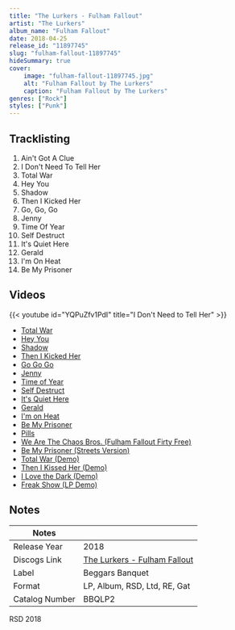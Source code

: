 ```yaml
---
title: "The Lurkers - Fulham Fallout"
artist: "The Lurkers"
album_name: "Fulham Fallout"
date: 2018-04-25
release_id: "11897745"
slug: "fulham-fallout-11897745"
hideSummary: true
cover:
    image: "fulham-fallout-11897745.jpg"
    alt: "Fulham Fallout by The Lurkers"
    caption: "Fulham Fallout by The Lurkers"
genres: ["Rock"]
styles: ["Punk"]
---
```


## Tracklisting
1. Ain't Got A Clue
2. I Don't Need To Tell Her
3. Total War
4. Hey You
5. Shadow
6. Then I Kicked Her
7. Go, Go, Go
8. Jenny
9. Time Of Year
10. Self Destruct
11. It's Quiet Here
12. Gerald
13. I'm On Heat
14. Be My Prisoner

## Videos
{{< youtube id="YQPuZfv1PdI" title="I Don't Need to Tell Her" >}}
- [Total War](https://www.youtube.com/watch?v=FvDz7WVD9kQ)
- [Hey You](https://www.youtube.com/watch?v=Sr-DPx0qPeQ)
- [Shadow](https://www.youtube.com/watch?v=gH5k8TdX78A)
- [Then I Kicked Her](https://www.youtube.com/watch?v=1O2fOdH-llo)
- [Go Go Go](https://www.youtube.com/watch?v=TLr8jxVzV2k)
- [Jenny](https://www.youtube.com/watch?v=f66EOipI1Tc)
- [Time of Year](https://www.youtube.com/watch?v=rSNkdjHxL6s)
- [Self Destruct](https://www.youtube.com/watch?v=GHYYPvjTCos)
- [It's Quiet Here](https://www.youtube.com/watch?v=3pkZbzZFEAg)
- [Gerald](https://www.youtube.com/watch?v=cNeexDW0d9Q)
- [I'm on Heat](https://www.youtube.com/watch?v=WDwbnZrKpwE)
- [Be My Prisoner](https://www.youtube.com/watch?v=ofC7nYPk9Zw)
- [Pills](https://www.youtube.com/watch?v=xhLQqt8V1e4)
- [We Are The Chaos Bros. (Fulham Fallout Firty Free)](https://www.youtube.com/watch?v=5sSs_spaMe4)
- [Be My Prisoner (Streets Version)](https://www.youtube.com/watch?v=7H2S0ySpHzI)
- [Total War (Demo)](https://www.youtube.com/watch?v=seaN3qLMnqs)
- [Then I Kissed Her (Demo)](https://www.youtube.com/watch?v=FnEmV-zPAao)
- [I Love the Dark (Demo)](https://www.youtube.com/watch?v=raIG1_yTzq4)
- [Freak Show (LP Demo)](https://www.youtube.com/watch?v=Y4nX8gxIqJM)


## Notes

| Notes          |             |
| ---------------| ----------- |
| Release Year   | 2018 |
| Discogs Link   | [The Lurkers - Fulham Fallout](https://www.discogs.com/release/11897745-The-Lurkers-Fulham-Fallout) |
| Label          | Beggars Banquet |
| Format         | LP, Album, RSD, Ltd, RE, Gat |
| Catalog Number | BBQLP2 |

RSD 2018

